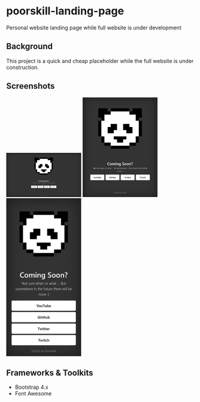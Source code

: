 # poorskill-landing-page
Personal website landing page while full website is under development

## Background

This project is a quick and cheap placeholder while the full website is under construction.

## Screenshots

<p float="left">
<img src="./screenshots/screenshot_responsive.png" width="200" />
<img src="./screenshots/screenshot_iPad.png" width="200" />
<img src="./screenshots/screenshot_Pixel_2.png" width="200" />
</p>

## Frameworks & Toolkits

- Bootstrap 4.x
- Font Awesome



